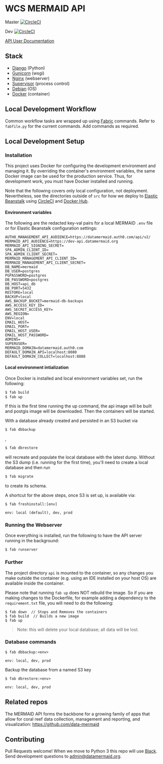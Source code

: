 # WCS MERMAID API

Master [![CircleCI](https://circleci.com/gh/data-mermaid/mermaid-api/tree/master.svg?style=svg)](https://circleci.com/gh/data-mermaid/mermaid-api/tree/master)

Dev [![CircleCI](https://circleci.com/gh/data-mermaid/mermaid-api/tree/dev.svg?style=svg)](https://circleci.com/gh/data-mermaid/mermaid-api/tree/dev)

[API User Documentation](https://mermaid-api.readthedocs.io/)

## Stack

- [Django](https://www.djangoproject.com/) (Python)
- [Gunicorn](https://gunicorn.org/) (wsgi)
- [Nginx](https://www.nginx.com/) (webserver)
- [Supervisor](http://supervisord.org/) (process control)
- [Debian](https://www.debian.org/releases/stretch/) (OS)
- [Docker](https://www.docker.com/) (container)

## Local Development Workflow

Common workflow tasks are wrapped up using [Fabric](http://www.fabfile.org/) commands. Refer to `fabfile.py` for the 
current commands. Add commands as required.

## Local Development Setup

### Installation

This project uses Docker for configuring the development environment and managing it. By overriding the container's 
environment variables, the same Docker image can be used for the production service. Thus, for development work, you
 must have Docker installed and running. 
 
Note that the following covers only local configuration, not deployment. Nevertheless, see the directories outside of
 `src` for how we deploy to [Elastic Beanstalk](https://aws.amazon.com/elasticbeanstalk/) using 
 [CircleCI](https://circleci.com/) and [Docker Hub](https://hub.docker.com/).
 
#### Environment variables

The following are the redacted key-val pairs for a local MERMAID `.env` file or for Elastic Beanstalk configuration 
settings:
```
AUTH0_MANAGEMENT_API_AUDIENCE=https://datamermaid.auth0.com/api/v2/
MERMAID_API_AUDIENCE=https://dev-api.datamermaid.org
MERMAID_API_SIGNING_SECRET=
SPA_ADMIN_CLIENT_ID=
SPA_ADMIN_CLIENT_SECRET=
MERMAID_MANAGEMENT_API_CLIENT_ID=
MERMAID_MANAGEMENT_API_CLIENT_SECRET=
DB_NAME=mermaid
DB_USER=postgres
PGPASSWORD=postgres
DB_PASSWORD=postgres
DB_HOST=api_db
DB_PORT=5432
RESTORE=local
BACKUP=local
AWS_BACKUP_BUCKET=mermaid-db-backups
AWS_ACCESS_KEY_ID=
AWS_SECRET_ACCESS_KEY=
AWS_REGION=
ENV=local
EMAIL_HOST=
EMAIL_PORT=
EMAIL_HOST_USER=
EMAIL_HOST_PASSWORD=
ADMINS=
SUPERUSER=
MERMAID_DOMAIN=datamermaid.auth0.com
DEFAULT_DOMAIN_API=localhost:8080
DEFAULT_DOMAIN_COLLECT=localhost:8888
```

#### Local environment intialization

Once Docker is installed and local environment variables set, run the following:

```sh
$ fab build
$ fab up
```

If this is the first time running the up command, the api image will be built and postgis image will be downloaded. 
Then the containers will be started. 

With a database already created and persisted in an S3 bucket via 
```sh
$ fab dbbackup
``` 
,
```sh
$ fab dbrestore
``` 
will recreate and populate the local database with the latest dump. Without the S3 dump (i.e. running for the first time),
 you'll need to create a local database and then run 
 ```sh
$ fab migrate
``` 
to create its schema.

A shortcut for the above steps, once S3 is set up, is available via:

```
$ fab freshinstall:[env]

env: local (default), dev, prod
```

### Running the Webserver

Once everything is installed, run the following to have the API server running in the background:

```sh
$ fab runserver
```

### Further

The project directory `api` is mounted to the container, so any changes you make outside the container (e.g. using 
an IDE installed on your host OS) are available inside the container.

Please note that running `fab up` does NOT rebuild the image. So if you are making changes to the Dockerfile, for 
example adding a dependency to the `requirement.txt` file, you will need to do the following:

```
$ fab down  // Stops and Removes the containers
$ fab build  // Builds a new image
$ fab up
```

> Note: this will delete your local database; all data will be lost.

### Database commands

```
$ fab dbbackup:<env>

env: local, dev, prod
```

Backup the database from a named S3 key

```
$ fab dbrestore:<env>

env: local, dev, prod
```

## Related repos

The MERMAID API forms the backbone for a growing family of apps that allow for coral reef data collection, 
management and reporting, and visualization:
https://github.com/data-mermaid

## Contributing

Pull Requests welcome! When we move to Python 3 this repo will use [Black](https://black.readthedocs.io/en/stable/). Send development questions to 
admin@datamermaid.org.
